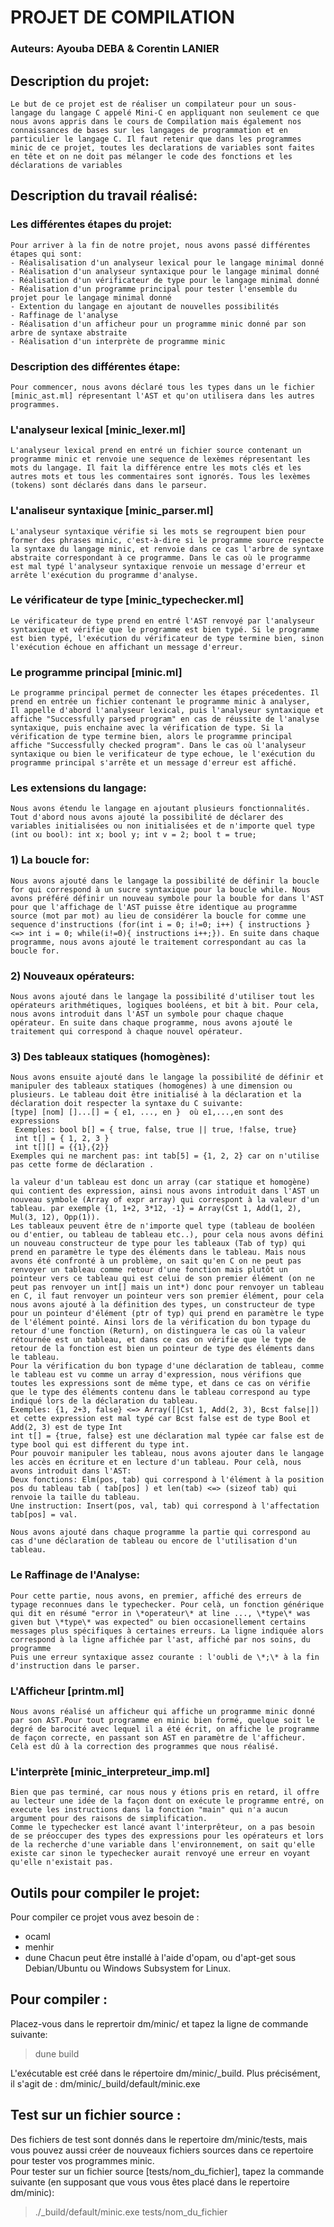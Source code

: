
# PROJET DE COMPILATION

### Auteurs: Ayouba DEBA & Corentin LANIER

## Description du projet:
    Le but de ce projet est de réaliser un compilateur pour un sous-langage du langage C appelé Mini-C en appliquant non seulement ce que nous avons appris dans le cours de Compilation mais également nos connaissances de bases sur les langages de programmation et en particulier le langage C. Il faut retenir que dans les programmes minic de ce projet, toutes les declarations de variables sont faites en tête et on ne doit pas mélanger le code des fonctions et les déclarations de variables

## Description du travail réalisé:
### Les différentes étapes du projet:
    Pour arriver à la fin de notre projet, nous avons passé différentes étapes qui sont:
    - Réalisalisation d'un analyseur lexical pour le langage minimal donné
    - Réalisation d'un analyseur syntaxique pour le langage minimal donné
    - Réalisation d'un vérificateur de type pour le langage minimal donné
    - Réalisation d'un programme principal pour tester l'ensemble du projet pour le langage minimal donné 
    - Extention du langage en ajoutant de nouvelles possibilités
    - Raffinage de l'analyse
    - Réalisation d'un afficheur pour un programme minic donné par son arbre de syntaxe abstraite
    - Réalisation d'un interprète de programme minic
### Description des différentes étape:
    Pour commencer, nous avons déclaré tous les types dans un le fichier [minic_ast.ml] répresentant l'AST et qu'on utilisera dans les autres programmes.
### L'analyseur lexical [minic_lexer.ml]
    L'analyseur lexical prend en entré un fichier source contenant un programme minic et renvoie une sequence de lexèmes répresentant les mots du langage. Il fait la différence entre les mots clés et les autres mots et tous les commentaires sont ignorés. Tous les lexèmes (tokens) sont déclarés dans dans le parseur.

### L'analiseur syntaxique [minic_parser.ml]
    L'analyseur syntaxique vérifie si les mots se regroupent bien pour former des phrases minic, c'est-à-dire si le programme source respecte la syntaxe du langage minic, et renvoie dans ce cas l'arbre de syntaxe abstraite correspondant à ce programme. Dans le cas où le programme est mal typé l'analyseur syntaxique renvoie un message d'erreur et arrête l'exécution du programme d'analyse.
### Le vérificateur de type [minic_typechecker.ml]
    Le vérificateur de type prend en entré l'AST renvoyé par l'analyseur syntaxique et vérifie que le programme est bien typé. Si le programme est bien typé, l'exécution du vérificateur de type termine bien, sinon l'exécution échoue en affichant un message d'erreur.

### Le programme principal [minic.ml]
    Le programme principal permet de connecter les étapes précedentes. Il prend en entrée un fichier contenant le programme minic à analyser,  Il appelle d'abord l'analyseur lexical, puis l'analyseur syntaxique et affiche "Successfully parsed program" en cas de réussite de l'analyse syntaxique, puis enchaine avec la vérification de type. Si la vérification de type termine bien, alors le programme principal affiche "Successfully checked program". Dans le cas où l'analyseur syntaxique ou bien le verificateur de type echoue, le l'exécution du programme principal s'arrête et un message d'erreur est affiché.

### Les extensions du langage:
    Nous avons étendu le langage en ajoutant plusieurs fonctionnalités. Tout d'abord nous avons ajouté la possibilité de déclarer des variables initialisées ou non initialisées et de n'importe quel type (int ou bool): int x; bool y; int v = 2; bool t = true;

### 1) La boucle for:
    Nous avons ajouté dans le langage la possibilité de définir la boucle for qui correspond à un sucre syntaxique pour la boucle while. Nous avons préféré définir un nouveau symbole pour la bouble for dans l'AST pour que l'affichage de l'AST puisse être identique au programme source (mot par mot) au lieu de considérer la boucle for comme une sequence d'instructions (for(int i = 0; i!=0; i++) { instructions } <=> int i = 0; while(i!=0){ instructions i++;}). En suite dans chaque programme, nous avons ajouté le traitement correspondant au cas la boucle for.
### 2) Nouveaux opérateurs:
    Nous avons ajouté dans le langage la possibilité d'utiliser tout les opérateurs arithmétiques, logiques booléens, et bit à bit. Pour cela, nous avons introduit dans l'AST un symbole pour chaque chaque opérateur. En suite dans chaque programme, nous avons ajouté le traitement qui correspond à chaque nouvel opérateur.

### 3) Des tableaux statiques (homogènes):
    Nous avons ensuite ajouté dans le langage la possibilité de définir et manipuler des tableaux statiques (homogènes) à une dimension ou plusieurs. Le tableau doit être initialisé à la déclaration et la déclaration doit respecter la syntaxe du C suivante:
    [type] [nom] []...[] = { e1, ..., en }  où e1,...,en sont des expressions 
     Exemples: bool b[] = { true, false, true || true, !false, true}  
     int t[] = { 1, 2, 3 }  
     int t[][] = {{1},{2}}  
    Exemples qui ne marchent pas: int tab[5] = {1, 2, 2} car on n'utilise pas cette forme de déclaration .

    la valeur d'un tableau est donc un array (car statique et homogène) qui contient des expression, ainsi nous avons introduit dans l'AST un nouveau symbole (Array of expr array) qui correspont à la valeur d'un tableau. par exemple {1, 1+2, 3*12, -1} = Array(Cst 1, Add(1, 2), Mul(3, 12), Opp(1)). 
    Les tableaux peuvent être de n'importe quel type (tableau de booléen ou d'entier, ou tableau de tableau etc..), pour cela nous avons défini un nouveau constructeur de type pour les tableaux (Tab of typ) qui prend en paramètre le type des éléments dans le tableau. Mais nous avons été confronté à un problème, on sait qu'en C on ne peut pas renvoyer un tableau comme retour d'une fonction mais plutôt un pointeur vers ce tableau qui est celui de son premier élément (on ne peut pas renvoyer un int[] mais un int*) donc pour renvoyer un tableau en C, il faut renvoyer un pointeur vers son premier élément, pour cela nous avons ajouté à la définition des types, un constructeur de type pour un pointeur d'élément (ptr of typ) qui prend en paramètre le type de l'élément pointé. Ainsi lors de la vérification du bon typage du retour d'une fonction (Return), on distinguera le cas où la valeur rétournée est un tableau, et dans ce cas on vérifie que le type de retour de la fonction est bien un pointeur de type des éléments dans le tableau. 
    Pour la vérification du bon typage d'une déclaration de tableau, comme le tableau est vu comme un array d'expression, nous vérifions que toutes les expressions sont de même type, et dans ce cas on vérifie que le type des éléments contenu dans le tableau correspond au type indiqué lors de la déclaration du tableau.
    Exemples: {1, 2+3, false} <=> Array([|Cst 1, Add(2, 3), Bcst false|]) et cette expression est mal typé car Bcst false est de type Bool et Add(2, 3) est de type Int 
    int t[] = {true, false} est une déclaration mal typée car false est de type bool qui est different du type int.
    Pour pouvoir manipuler les tableau, nous avons ajouter dans le langage les accès en écriture et en lecture d'un tableau. Pour celà, nous avons introduit dans l'AST:
    Deux fonctions: Elm(pos, tab) qui correspond à l'élément à la position pos du tableau tab ( tab[pos] ) et len(tab) <=> (sizeof tab) qui renvoie la taille du tableau.
    Une instruction: Insert(pos, val, tab) qui correspond à l'affectation tab[pos] = val.

    Nous avons ajouté dans chaque programme la partie qui correspond au cas d'une déclaration de tableau ou encore de l'utilisation d'un tableau.

### Le Raffinage de l'Analyse:
    Pour cette partie, nous avons, en premier, affiché des erreurs de typage reconnues dans le typechecker. Pour celà, un fonction générique qui dit en résumé "error in \*operateur\* at line ..., \*type\* was given but \*type\* was expected" ou bien occasionellement certains messages plus spécifiques à certaines erreurs. La ligne indiquée alors correspond à la ligne affichée par l'ast, affiché par nos soins, du programme
    Puis une erreur syntaxique assez courante : l'oubli de \*;\* à la fin d'instruction dans le parser.

### L'Afficheur [printm.ml]
    Nous avons réalisé un afficheur qui affiche un programme minic donné par son AST.Pour tout programme en minic bien formé, quelque soit le degré de barocité avec lequel il a été écrit, on affiche le programme de façon correcte, en passant son AST en paramètre de l'afficheur. Celà est dû à la correction des programmes que nous réalisé.

### L'interprète [minic_interpreteur_imp.ml]
    Bien que pas terminé, car nous nous y étions pris en retard, il offre au lecteur une idée de la façon dont on exécute le programme entré, on execute les instructions dans la fonction "main" qui n'a aucun argument pour des raisons de simplification.
    Comme le typechecker est lancé avant l'interprêteur, on a pas besoin de se préoccuper des types des expressions pour les opérateurs et lors de la recherche d'une variable dans l'environnement, on sait qu'elle existe car sinon le typechecker aurait renvoyé une erreur en voyant qu'elle n'existait pas.

## Outils pour compiler le projet:
Pour compiler ce projet vous avez besoin de :
- ocaml
- menhir
- dune
Chacun peut être installé à l'aide d'opam, ou d'apt-get sous Debian/Ubuntu ou Windows Subsystem for Linux.

## Pour compiler :
Placez-vous dans le reprertoir dm/minic/ et tapez la ligne de commande suivante: 

> dune build

L'exécutable est créé dans le répertoire dm/minic/_build. Plus précisément, il s'agit de : dm/minic/_build/default/minic.exe

## Test sur un fichier source :
Des fichiers de test sont donnés dans le repertoire dm/minic/tests, mais vous pouvez aussi créer de nouveaux fichiers sources dans ce repertoire pour tester vos programmes minic. \
Pour tester sur un fichier source [tests/nom_du_fichier], tapez la commande suivante (en supposant que vous vous êtes placé dans le repertoire dm/minic):

>./_build/default/minic.exe tests/nom_du_fichier
